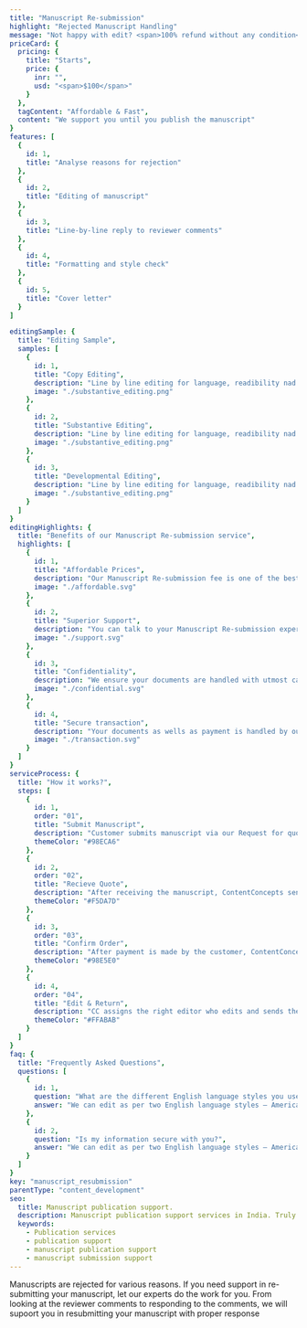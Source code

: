 ```yaml
---
title: "Manuscript Re-submission"
highlight: "Rejected Manuscript Handling"
message: "Not happy with edit? <span>100% refund without any condition</span>"
priceCard: {
  pricing: {
    title: "Starts",
    price: {
      inr: "",
      usd: "<span>$100</span>"
    }
  },
  tagContent: "Affordable & Fast",
  content: "We support you until you publish the manuscript"
}
features: [
  {
    id: 1,
    title: "Analyse reasons for rejection"
  },
  {
    id: 2,
    title: "Editing of manuscript"
  },
  {
    id: 3,
    title: "Line-by-line reply to reviewer comments"
  },
  {
    id: 4,
    title: "Formatting and style check"
  },
  {
    id: 5,
    title: "Cover letter"
  }
]

editingSample: {
  title: "Editing Sample",
  samples: [
    {
      id: 1,
      title: "Copy Editing",
      description: "Line by line editing for language, readibility nad technical learning improvement",
      image: "./substantive_editing.png"
    },
    {
      id: 2,
      title: "Substantive Editing",
      description: "Line by line editing for language, readibility nad technical learning improvement",
      image: "./substantive_editing.png"
    },
    {
      id: 3,
      title: "Developmental Editing",
      description: "Line by line editing for language, readibility nad technical learning improvement",
      image: "./substantive_editing.png"
    }
  ]
}
editingHighlights: {
  title: "Benefits of our Manuscript Re-submission service",
  highlights: [
    {
      id: 1,
      title: "Affordable Prices",
      description: "Our Manuscript Re-submission fee is one of the best in the industry for the level of quality work we offer from our trusted PhD and native English editors.",
      image: "./affordable.svg"
    },
    {
      id: 2,
      title: "Superior Support",
      description: "You can talk to your Manuscript Re-submission expert until you are satisfied with our editing service, get your queries answered via email or chat and send your manuscript after review from journal editor for further check.",
      image: "./support.svg"
    },
    {
      id: 3,
      title: "Confidentiality",
      description: "We ensure your documents are handled with utmost care. We can sign NDA if necessary.",
      image: "./confidential.svg"
    },
    {
      id: 4,
      title: "Secure transaction",
      description: "Your documents as wells as payment is handled by our secure website which has passed the best level of security testing in the industry.",
      image: "./transaction.svg"
    }
  ]
}
serviceProcess: {
  title: "How it works?",
  steps: [
    {
      id: 1,
      order: "01",
      title: "Submit Manuscript",
      description: "Customer submits manuscript via our Request for quote page.",
      themeColor: "#98ECA6"
    },
    {
      id: 2,
      order: "02",
      title: "Recieve Quote",
      description: "After receiving the manuscript, ContentConcepts sends price quote.",
      themeColor: "#F5DA7D"
    },
    {
      id: 3,
      order: "03",
      title: "Confirm Order",
      description: "After payment is made by the customer, ContentConcepts sends confirmation of payment.",
      themeColor: "#98E5E0"
    },
    {
      id: 4,
      order: "04",
      title: "Edit & Return",
      description: "CC assigns the right editor who edits and sends the edited document back to the customer.",
      themeColor: "#FFABAB"
    }
  ]
}
faq: {
  title: "Frequently Asked Questions",
  questions: [
    {
      id: 1,
      question: "What are the different English language styles you use while editing?",
      answer: "We can edit as per two English language styles – American English and British English. You can choose your preferred language style in the online submission form."
    },
    {
      id: 2,
      question: "Is my information secure with you?",
      answer: "We can edit as per two English language styles – American English and British English."
    }
  ]
}
key: "manuscript_resubmission"
parentType: "content_development"
seo:
  title: Manuscript publication support.
  description: Manuscript publication support services in India. Truly affordable prices for top quality work offered by PhD editors
  keywords:
    - Publication services
    - publication support
    - manuscript publication support
    - manuscript submission support
---
```


Manuscripts are rejected for various reasons. If you need support in re-submitting your manuscript, let our experts do the work for you. From looking at the reviewer comments to responding to the comments, we will supoort you in resubmitting your manuscript with proper response
